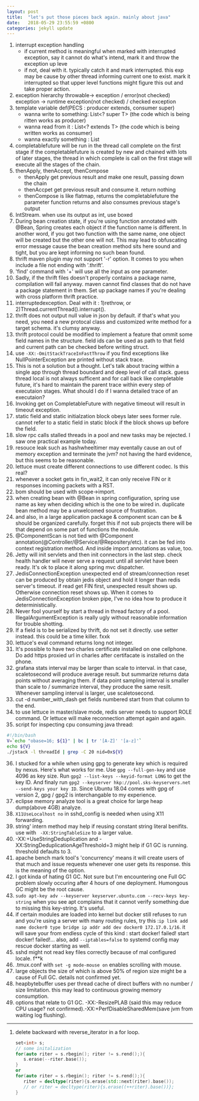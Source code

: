```yaml
---
layout: post
title:  "let's put those pieces back again. mainly about java"
date:   2018-05-29 23:55:59 +0800
categories: jekyll update
---
```


1. interrupt exception handling
    * if current method is meaningful when marked with interrupted exception, say
    it cannot do what's intend,
    mark it and throw the exception up leve
    * if not, deal with it. typically catch it and mark interrupted. this exp
    may be cause by other thread informing current one to exist. mark it interrupted 
    so that upper level functions might figure this out and take proper action.
2. exception hierarchy
    throwable-> exception / error(not checked)
    exception -> runtime exception(not checked) / checked exception
3. template variable def(PECS : producer extends, consumer super)
    * wanna write to something: List<? super T> (the code which is being ritten works as producer)
    * wanna read from it : List<? extends T> (the code which is being written works as consumer)
    * wanna exactly something : List<T>
4. completablefuture will be run in the thread call complete on the first stage
    if the completablefuture is created by new and chained with lots of later stages, the thread in which
    complete is call on the first stage will execute all the stages of the chain.
5. thenApply, thenAccept, thenCompose
    * thenApply get previous result and make one result, passing down the chain
    * thenAccpet get previous result and consume it. return nothing
    * thenCompose is like flatmap, returns the completablefuture the parameter function returns 
   and also consumes previous stage's output
6. IntStream. when use its output as int, use boxed
7. During bean creation state, if you're using function annotated with @Bean, Spring creates each object if the function name is different. In another word, if you got two function with the same name, one object will be created but the other one will not. This may lead to obfuscating error message cause the bean creation method sits here sound and tight, but you are kept informing no such bean found.
8. thrift maven plugin may not support '-r' option. It comes to you when include a file not ending with '.thrift'. 
9. 'find' command with '+' will use all the input as one parameter.
10. Sadly, if the thrift files doesn't properly contains a package name, compilation will fail anyway. maven cannot find classes that do not have a package statement in them. Set up package names if you're dealing with cross platform thrift practice.
11. interruptedexception. Deal with it : 1)rethrow, or 2)Thread.currentThread().interrupt(). 
12. thrift does not output null value in json by default. if that's what you need, you need a new protocal class and customized write method for a target schema. it's clumsy anyway.
13. thrift protocol could be modified to implement a feature that ommit some field names in the structure. field ids can be used as path to that field and current path can be checked before writing struct.
14. use ```-XX:-OmitStackTraceInFastThrow``` if you find exceptions like NullPointerException are printed without stack trace.
15. This is not a solution but a thought. Let's talk about tracing within a single app through thread boundard and deep level of call stack. guess thread local is not always sufficent and for call back like completable future, it's hard to maintain the parent trace within every step of executaion stages. What should I do if I wanna detailed trace of an executaion?
16. Invoking get on CompletableFuture with negative timeout will result in timeout exception.
17. static field and static initialzation block obeys later sees former rule. cannot refer to a static field in static block if the block shows up before the field.
18. slow rpc calls stalled threads in a pool and new tasks may be rejected. I saw one practical example today.
19. resouce leak such as hashwheeltimer may eventally cause an out of memory exception and terminate the jvm? not having the hard evidence, but this seems to be reasonable.
20. lettuce must create different connections to use different codec. Is this real?
21. whenever a socket gets in fin_wait2, it can only receive FIN or it responses incoming packets with a RST.
22. bom should be used with scope->import. 
23. when creating bean with @Bean in spring configuration, spring use name as key when deciding which is the one to be wired in. duplicate bean method may be a unwelcomed source of frustration.
24. and also, in a large application package & component scan can be & should be organized carefully. forget this if not sub projects there will be that depend on some part of functions the module.
25. @ComponentScan is not tied with @Component annotation(@Controller/@Service/@Repositery/etc). it can be fed into context registration method. And inside import annotations as value, too.
26. Jetty will init servlets and then init connectors in the last step. check health handler will never serve a request until all servlet have been ready. It's ok to place it along spring mvc dispatcher.
27. JedisConnectionException unexpected end of stream/connection reset can be produced by obtain jedis object and hold it longer than redis server's timeout. if read get FIN first, unexpected result shows up. Otherwise connection reset shows up. When it comes to JedisConnectionException broken pipe, I've no idea how to produce it deterministically.
28. Never fool yourself by start a thread in thread factory of a pool. IllegalArgumentException is really ugly without reasonable information for trouble shotting.
29. If a field is to be serialized by thrift, do not set it directly. use setter instead. this could be a time killer. fxxk
30. lettuce's eval command returns long not integer. 
31. It's possible to have two charles certificate installed on one cellphone. Do add https proxied url in charles after certifacate is installed on the phone.
32. grafana stats interval may be larger than scale to interval. in that case, scaletosecond will produce average result. but summarize returns data points without averaging them. if data point sampling interval is smaller than scale to / summarize interval, they produce the same resilt. Whenever sampling interval is larger, use scaletosecond.
33. cut -d number_with_dash get fields numbered start from that column to the end. 
34. to use lettuce in master/slave mode, redis server needs to support ROLE command. Or lettuce will make reconnection attempt again and again.
35. script for inspecting cpu consuming java thread:
   ```bash
 #!/bin/bash
 V=`echo "obase=16; ${1}" | bc | tr '[A-Z]' '[a-z]'`
 echo ${V}
 ./jstack -l threadId | grep -C 20 nid=0x${V}

   ```
36. I stucked for a while when using gpg to generate key which is required by nexus. Here's what works for me. Use `gpg --full-gen-key` and use 4096 as key size.  Run `gpg2 --list-keys --keyid-format LONG` to get the key ID. And finaly run `gpg2 --keyserver hkp://pool.sks-keyservers.net --send-keys your key ID`. Since Ubuntu 18.04 comes with gpg of version 2, gpg / gpg2 is interchangable to my experience.
37. eclipse memory analyze tool is a great choice for large heap dump(above 4GB) analyze.
38. `X11UseLocalhost no` in sshd_config is needed when using X11 forwarding.
39. string' intern method may help if reusing constant string literal benifits. use with ` -XX:StringTableSize` to a larger value.
40. -XX:+UseStringDeduplication and -XX:StringDeduplicationAgeThreshold=3 might help if G1 GC is running. threshold defaults to 3.
41. apache bench mark tool's 'concurrency' means it will create users of that much and issue requests whenever one user gets its response. this is the meaning of the option.
42. I got kinda of hating G1 GC. Not sure but I'm encountering one Full GC problem slowly occuring after 4 hours of one deployment. Humongous GC might be the root cause.
43. `sudo apt-key adv --keyserver keyserver.ubuntu.com --recv-keys key-string` when you see apt complains that it cannot verify something due to missing this key-string. It's useful. 
44. if certain modules are loaded into kernel but docker still refuses to run and you're using a server with many routing rules, try this :`ip link add name docker0 type bridge ip addr add dev docker0 172.17.0.1/16`. it will save your from endless cycle of this kind : start docker! failed! start docker! failed!...   also, add `--iptables=false` to systemd config may rescue docker starting as well.
45. sshd might not read key files correctly because of mal configured locale. f**k
46. .tmux.conf with `set -g mode-mouse on` enables scrolling with mouse.
47. large objects the size of which is above 50% of region size might be a cause of Full GC. details not confirmed yet.
48. heapbytebuffer uses per thread cache of direct buffers with no number / size limitation. this may lead to continuous growing memory consumption.
49. options that relate to G1 GC. -XX:-ResizePLAB (said this may reduce CPU usage? not confirmed).-XX:+PerfDisableSharedMem(save jvm from waiting log flushing).


---------------------------------------
1. delete backward with reverse_iterator in a for loop. 
   ```c++
   set<int> s;
   // some initalization
   for(auto riter = s.rbegin(); riter != s.rend();){
      s.erase(--riter.base());
   }
   or
   for(auto riter = s.rbegin(); riter != s.rend();){
      riter = decltype(riter){s.erase(std::next(riter).base());
      // or riter = decltype(riter){s.erase((++riter).base())};
   }
   ```
   
   
[jekyll-docs]: http://jekyllrb.com/docs/home
[jekyll-gh]:   https://github.com/jekyll/jekyll
[jekyll-talk]: https://talk.jekyllrb.com/
